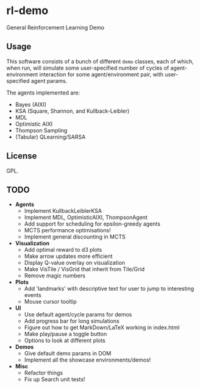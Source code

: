 # rl-demo
General Reinforcement Learning Demo
## Usage
This software consists of a bunch of different `demo` classes, each of which, when run, will simulate some user-specified number of cycles of agent-environment interaction for some agent/environment pair, with user-specified agent params.

The agents implemented are:
- Bayes (AIXI)
- KSA (Square, Shannon, and Kullback-Leibler)
- MDL
- Optimistic AIXI
- Thompson Sampling
- (Tabular) QLearning/SARSA

## License
GPL.

## TODO
- **Agents**
    - Implement KullbackLeiblerKSA
    - Implement MDL, OptimisticAIXI, ThompsonAgent
    - Add support for scheduling for epsilon-greedy agents
    - MCTS performance optimisations!
    - Implement general discounting in MCTS
- **Visualization**
    - Add optimal reward to d3 plots
    - Make arrow updates more efficient
    - Display Q-value overlay on visualization
	- Make VisTile / VisGrid that inherit from Tile/Grid
	- Remove magic numbers
- **Plots**
	- Add 'landmarks' with descriptive text for user to jump to interesting events
	- Mouse cursor tooltip
- **UI**
    - Use default agent/cycle params for demos
    - Add progress bar for long simulations
    - Figure out how to get MarkDown/LaTeX working in index.html
    - Make play/pause a toggle button
	- Options to look at different plots
- **Demos**
    - Give default demo params in DOM
    - Implement all the showcase environments/demos!
- **Misc**
    - Refactor things
    - Fix up Search unit tests!

